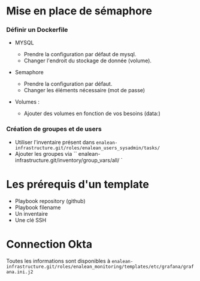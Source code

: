 # Mise en place de sémaphore

### Définir un Dockerfile

* MYSQL
  - Prendre la configuration par défaut de mysql.
  - Changer l'endroit du stockage de donnée (volume).

* Semaphore
  - Prendre la configuration par défaut.
  - Changer les éléments nécessaire (mot de passe)

* Volumes :
  - Ajouter des volumes en fonction de vos besoins (data:)

### Création de groupes et de users

* Utiliser l'inventaire présent dans `` enalean-infrastructure.git/roles/enalean_users_sysadmin/tasks/ ``
* Ajouter les groupes via `` enalean-infrastructure.git/inventory/group_vars/all/ `

# Les prérequis d'un template

* Playbook repository (github)
* Playbook filename
* Un inventaire
* Une clé SSH

# Connection Okta

Toutes les informations sont disponibles à ``enalean-infrastructure.git/roles/enalean_monitoring/templates/etc/grafana/grafana.ini.j2``
